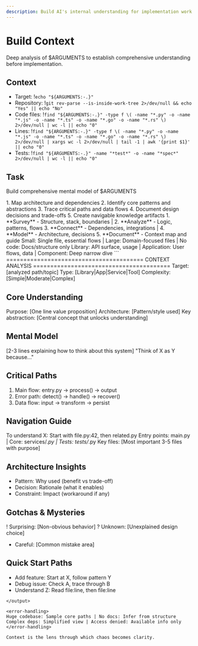 ```yaml
---
description: Build AI's internal understanding for implementation work
---
```


# Build Context

Deep analysis of $ARGUMENTS to establish comprehensive understanding before implementation.

## Context
- Target: !`echo "${ARGUMENTS:-.}"`
- Repository: !`git rev-parse --is-inside-work-tree 2>/dev/null && echo "Yes" || echo "No"`
- Code files: !`find "${ARGUMENTS:-.}" -type f \( -name "*.py" -o -name "*.js" -o -name "*.ts" -o -name "*.go" -o -name "*.rs" \) 2>/dev/null | wc -l || echo "0"`
- Lines: !`find "${ARGUMENTS:-.}" -type f \( -name "*.py" -o -name "*.js" -o -name "*.ts" -o -name "*.go" -o -name "*.rs" \) 2>/dev/null | xargs wc -l 2>/dev/null | tail -1 | awk '{print $1}' || echo "0"`
- Tests: !`find "${ARGUMENTS:-.}" -name "*test*" -o -name "*spec*" 2>/dev/null | wc -l || echo "0"`

## Task

<task>Build comprehensive mental model of $ARGUMENTS</task>

<requirements>
1. Map architecture and dependencies
2. Identify core patterns and abstractions
3. Trace critical paths and data flows
4. Document design decisions and trade-offs
5. Create navigable knowledge artifacts
</requirements>

<phases>
1. **Survey** - Structure, stack, boundaries | 2. **Analyze** - Logic, patterns, flows
3. **Connect** - Dependencies, integrations | 4. **Model** - Architecture, decisions
5. **Document** - Context map and guide
</phases>

<conditional>
Small: Single file, essential flows | Large: Domain-focused files | No code: Docs/structure only
Library: API surface, usage | Application: User flows, data | Component: Deep narrow dive
</conditional>

<output>
```
========================================
         CONTEXT ANALYSIS
========================================
Target: [analyzed path/topic]
Type: [Library|App|Service|Tool]
Complexity: [Simple|Moderate|Complex]

## Core Understanding
Purpose: [One line value proposition]
Architecture: [Pattern/style used]
Key abstraction: [Central concept that unlocks understanding]

## Mental Model
[2-3 lines explaining how to think about this system]
"Think of X as Y because..."

## Critical Paths
1. Main flow: entry.py → process() → output
2. Error path: detect() → handle() → recover()
3. Data flow: input → transform → persist

## Navigation Guide
To understand X: Start with file.py:42, then related.py
Entry points: main.py | Core: services/*.py | Tests: tests/*.py
Key files: [Most important 3-5 files with purpose]

## Architecture Insights
- Pattern: Why used (benefit vs trade-off)
- Decision: Rationale (what it enables)
- Constraint: Impact (workaround if any)

## Gotchas & Mysteries  
! Surprising: [Non-obvious behavior]
? Unknown: [Unexplained design choice]
* Careful: [Common mistake area]

## Quick Start Paths
- Add feature: Start at X, follow pattern Y
- Debug issue: Check A, trace through B
- Understand Z: Read file:line, then file:line
```
</output>

<error-handling>
Huge codebase: Sample core paths | No docs: Infer from structure
Complex deps: Simplified view | Access denied: Available info only
</error-handling>

Context is the lens through which chaos becomes clarity.